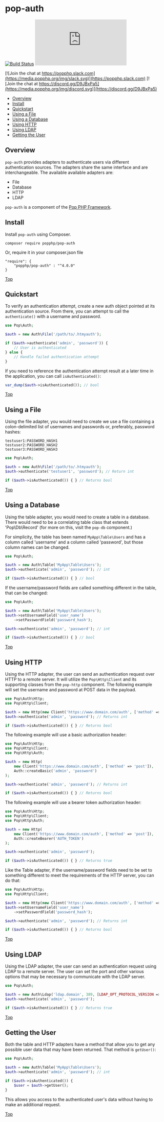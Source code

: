 pop-auth
========

[![Build Status](https://github.com/popphp/pop-auth/workflows/phpunit/badge.svg)](https://github.com/popphp/pop-auth/actions)
[![Coverage Status](http://cc.popphp.org/coverage.php?comp=pop-auth)](http://cc.popphp.org/pop-auth/)

[![Join the chat at https://popphp.slack.com](https://media.popphp.org/img/slack.svg)](https://popphp.slack.com)
[![Join the chat at https://discord.gg/D9JBxPa5](https://media.popphp.org/img/discord.svg)](https://discord.gg/D9JBxPa5)

* [Overview](#overview)
* [Install](#install)
* [Quickstart](#quickstart)
* [Using a File](#using-a-file)
* [Using a Database](#using-a-database)
* [Using HTTP](#using-http)
* [Using LDAP](#using-ldap)
* [Getting the User](#getting-the-user)

Overview
--------
`pop-auth` provides adapters to authenticate users via different authentication sources.
The adapters share the same interface and are interchangeable. The available available
adapters are:

- File
- Database
- HTTP
- LDAP

`pop-auth` is a component of the [Pop PHP Framework](http://www.popphp.org/).

Install
-------

Install `pop-auth` using Composer.

    composer require popphp/pop-auth

Or, require it in your composer.json file

    "require": {
        "popphp/pop-auth" : "^4.0.0"
    }

[Top](#pop-auth)

Quickstart
----------

To verify an authentication attempt, create a new auth object pointed at its authentication source.
From there, you can attempt to call the `authenticate()` with a username and password.

```php
use Pop\Auth;

$auth = new Auth\File('/path/to/.htmyauth');

if ($auth->authenticate('admin', 'password')) {
    // User is authenticated
} else {
    // Handle failed authentication attempt
}
```

If you need to reference the authentication attempt result at a later time in the application, 
you can call `isAuthenticated()`:

```php
var_dump($auth->isAuthenticated()); // bool
```

[Top](#pop-auth)

Using a File
------------

Using the file adapter, you would need to create we use a file containing a colon-delimited
list of usernames and passwords or, preferably, password hashes:

```text
testuser1:PASSWORD_HASH1
testuser2:PASSWORD_HASH2
testuser3:PASSWORD_HASH3
```

```php
use Pop\Auth;

$auth = new Auth\File('/path/to/.htmyauth');
$auth->authenticate('testuser1', 'password'); // Return int

if ($auth->isAuthenticated()) { } // Returns bool
```

[Top](#pop-auth)

Using a Database
----------------

Using the table adapter, you would need to create a table in a database. There would need to be a
correlating table class  that extends 'Pop\Db\Record' (for more on this, visit the `pop-db` component.)

For simplicity, the table has been named `MyApp\Table\Users` and has a column called 'username' and
a column called 'password', but those column names can be changed.

```php
use Pop\Auth;

$auth = new Auth\Table('MyApp\Table\Users');
$auth->authenticate('admin', 'password'); // int

if ($auth->isAuthenticated()) { } // bool
```

If the username/password fields are called something different in the table, that can be changed:

```php
use Pop\Auth;

$auth = new Auth\Table('MyApp\Table\Users');
$auth->setUsernameField('user_name')
    ->setPasswordField('password_hash');

$auth->authenticate('admin', 'password'); // int

if ($auth->isAuthenticated()) { } // bool
```

[Top](#pop-auth)

Using HTTP
----------

Using the HTTP adapter, the user can send an authentication request over HTTP to a remote server.
It will utilize the `Pop\Http\Client` and its supporting classes from the `pop-http` component.
The following example will set the username and password at POST data in the payload.

```php
use Pop\Auth\Http;
use Pop\Http\Client;

$auth = new Http(new Client('https://www.domain.com/auth', ['method' => 'post']));
$auth->authenticate('admin', 'password'); // Returns int

if ($auth->isAuthenticated()) { } // Returns bool
```

The following example will use a basic authorization header:

```php
use Pop\Auth\Http;
use Pop\Http\Client;
use Pop\Http\Auth;

$auth = new Http(
    new Client('https://www.domain.com/auth', ['method' => 'post']),
    Auth::createBasic('admin', 'password')
);

$auth->authenticate('admin', 'password'); // Returns int

if ($auth->isAuthenticated()) { } // Returns bool
```

The following example will use a bearer token authorization header:

```php
use Pop\Auth\Http;
use Pop\Http\Client;
use Pop\Http\Auth;

$auth = new Http(
    new Client('https://www.domain.com/auth', ['method' => 'post']),
    Auth::createBearer('AUTH_TOKEN')
);

$auth->authenticate('admin', 'password');

if ($auth->isAuthenticated()) { } // Returns true
```

Like the Table adapter, if the username/password fields need to be set to something different
to meet the requirements of the HTTP server, you can do that:

```php
use Pop\Auth\Http;
use Pop\Http\Client;

$auth = new Http(new Client('https://www.domain.com/auth', ['method' => 'post']));
$auth->setUsernameField('user_name')
    ->setPasswordField('password_hash');

$auth->authenticate('admin', 'password'); // Returns int

if ($auth->isAuthenticated()) { } // Returns bool
```

[Top](#pop-auth)

Using LDAP
----------

Using the LDAP adapter, the user can send an authentication request using LDAP to a remote server.
The user can set the port and other various options that may be necessary to communicate with the
LDAP server.

```php
use Pop\Auth;

$auth = new Auth\Ldap('ldap.domain', 389, [LDAP_OPT_PROTOCOL_VERSION => 3]);
$auth->authenticate('admin', 'password');

if ($auth->isAuthenticated()) { } // Returns true
```

[Top](#pop-auth)

Getting the User
----------------

Both the table and HTTP adapters have a method that allow you to get any possible user data that
may have been returned. That method is `getUser()`:

```php
use Pop\Auth;

$auth = new Auth\Table('MyApp\Table\Users');
$auth->authenticate('admin', 'password'); // int

if ($auth->isAuthenticated()) {
    $user = $auth->getUser();
}
```

This allows you access to the authenticated user's data without having to make an additional request. 

[Top](#pop-auth)
